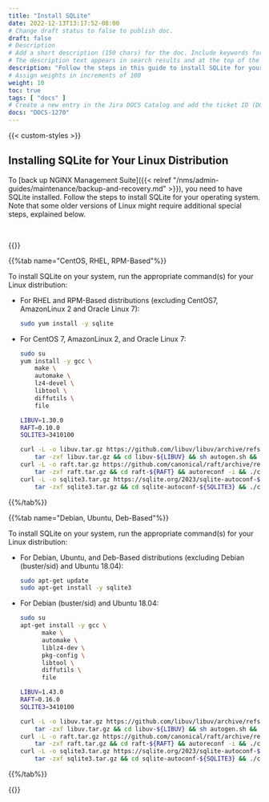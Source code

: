 ```yaml
---
title: "Install SQLite"
date: 2022-12-13T13:17:52-08:00
# Change draft status to false to publish doc.
draft: false
# Description
# Add a short description (150 chars) for the doc. Include keywords for SEO. 
# The description text appears in search results and at the top of the doc.
description: "Follow the steps in this guide to install SQLite for your specific Linux operating system."
# Assign weights in increments of 100
weight: 10
toc: true
tags: [ "docs" ]
# Create a new entry in the Jira DOCS Catalog and add the ticket ID (DOCS-<number>) below
docs: "DOCS-1270"
---
```


{{< custom-styles >}}

## Installing SQLite for Your Linux Distribution

To [back up NGINX Management Suite]({{< relref "/nms/admin-guides/maintenance/backup-and-recovery.md" >}}), you need to have SQLite installed. Follow the steps to install SQLite for your operating system. Note that some older versions of Linux might require additional special steps, explained below. 

<br>

{{<tabs name="sqlite-installation">}}

{{%tab name="CentOS, RHEL, RPM-Based"%}}

To install SQLite on your system, run the appropriate command(s) for your Linux distribution:

- For RHEL and RPM-Based distributions (excluding CentOS7, AmazonLinux 2 and Oracle Linux 7):

    ```bash
    sudo yum install -y sqlite
    ```

- For CentOS 7, AmazonLinux 2, and Oracle Linux 7:

    ```bash
    sudo su
    yum install -y gcc \
        make \
        automake \
        lz4-devel \
        libtool \
        diffutils \
        file

    LIBUV=1.30.0
    RAFT=0.10.0
    SQLITE3=3410100

    curl -L -o libuv.tar.gz https://github.com/libuv/libuv/archive/refs/tags/v${LIBUV}.tar.gz && \
        tar -zxf libuv.tar.gz && cd libuv-${LIBUV} && sh autogen.sh && ./configure --prefix=/usr --enable-shared=no && make && make install && cd .. && rm -rf libuv.tar.gz libuv-${LIBUV}
    curl -L -o raft.tar.gz https://github.com/canonical/raft/archive/refs/tags/v${RAFT}.tar.gz && \
        tar -zxf raft.tar.gz && cd raft-${RAFT} && autoreconf -i && ./configure --disable-lz4 --prefix=/usr --enable-shared=no && make && make install && cd .. && rm -rf raft.tar.gz raft-${RAFT}
    curl -L -o sqlite3.tar.gz https://sqlite.org/2023/sqlite-autoconf-${SQLITE3}.tar.gz && \
        tar -zxf sqlite3.tar.gz && cd sqlite-autoconf-${SQLITE3} && ./configure --prefix=/usr --enable-shared=no && make && make install && cd .. && rm -rf sqlite3.tar.gz sqlite-autoconf-${SQLITE3}
    ```

{{%/tab%}}

{{%tab name="Debian, Ubuntu, Deb-Based"%}}

To install SQLite on your system, run the appropriate command(s) for your Linux distribution:


- For Debian, Ubuntu, and Deb-Based distributions (excluding Debian (buster/sid) and Ubuntu 18.04):

    ```bash
    sudo apt-get update
    sudo apt-get install -y sqlite3
    ```
    
- For Debian (buster/sid) and Ubuntu 18.04:

    ```bash
    sudo su
    apt-get install -y gcc \
          make \
          automake \
          liblz4-dev \
          pkg-config \
          libtool \
          diffutils \
          file
  
    LIBUV=1.43.0
    RAFT=0.16.0
    SQLITE3=3410100
    
    curl -L -o libuv.tar.gz https://github.com/libuv/libuv/archive/refs/tags/v${LIBUV}.tar.gz && \
        tar -zxf libuv.tar.gz && cd libuv-${LIBUV} && sh autogen.sh && ./configure --prefix=/usr --enable-shared=no && make && make install && cd .. && rm -rf libuv.tar.gz libuv-${LIBUV}
    curl -L -o raft.tar.gz https://github.com/canonical/raft/archive/refs/tags/v${RAFT}.tar.gz && \
        tar -zxf raft.tar.gz && cd raft-${RAFT} && autoreconf -i && ./configure --disable-lz4 --prefix=/usr --enable-shared=no && make && make install && cd .. && rm -rf raft.tar.gz raft-${RAFT}
    curl -L -o sqlite3.tar.gz https://sqlite.org/2023/sqlite-autoconf-${SQLITE3}.tar.gz && \
        tar -zxf sqlite3.tar.gz && cd sqlite-autoconf-${SQLITE3} && ./configure --prefix=/usr --enable-shared=no && make && make install && cd .. && rm -rf sqlite3.tar.gz sqlite-autoconf-${SQLITE3}
    ```


{{%/tab%}}

{{</tabs>}}




